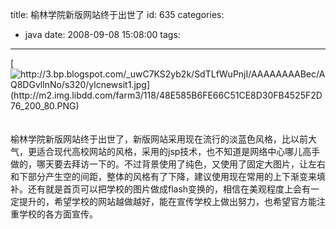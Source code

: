 title: 榆林学院新版网站终于出世了
id: 635
categories:
  - java
date: 2008-09-08 15:08:00
tags:
---

[](http://3.bp.blogspot.com/_uwC7KS2yb2k/SdTLfWuPnjI/AAAAAAAABec/AQ8DGvllnNo/s1600-h/ylcnewsit1.jpg)[![http://3.bp.blogspot.com/_uwC7KS2yb2k/SdTLfWuPnjI/AAAAAAAABec/AQ8DGvllnNo/s320/ylcnewsit1.jpg](http://m2.img.libdd.com/farm3/118/48E585B6FE66C51CE8D30FB4525F2D76_200_80.PNG)</img>](http://3.bp.blogspot.com/_uwC7KS2yb2k/SdTLfWuPnjI/AAAAAAAABec/AQ8DGvllnNo/s320/ylcnewsit1.jpg)
</br>
</br>
</br>榆林学院新版网站终于出世了，新版网站采用现在流行的淡蓝色风格，比以前大气，更适合现代高校网站的风格，采用的jsp技术，也不知道是网络中心哪儿高手做的，哪天要去拜访一下的。不过背景使用了纯色，又使用了固定大图片，让左右和下部分产生空的间距，整体的风格有了下降，建议使用现在常用的上下渐变来填补。还有就是首页可以把学校的图片做成flash变换的，相信在美观程度上会有一定提升的，希望学校的网站越做越好，能在宣传学校上做出努力，也希望官方能注重学校的各方面宣传。